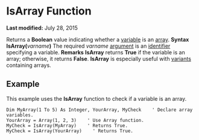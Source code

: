 
# IsArray Function

 **Last modified:** July 28, 2015


Returns a  **Boolean** value indicating whether a [variable](b8bdf64f-5920-1ae9-16d0-b26d09524a30.md) is an [array](b8bdf64f-5920-1ae9-16d0-b26d09524a30.md).
 **Syntax**
 **IsArray(**_varname_**)**
The required  _varname_ [argument](b8bdf64f-5920-1ae9-16d0-b26d09524a30.md) is an [identifier](b8bdf64f-5920-1ae9-16d0-b26d09524a30.md) specifying a variable.
 **Remarks**
 **IsArray** returns **True** if the variable is an array; otherwise, it returns **False**.  **IsArray** is especially useful with [variants](b8bdf64f-5920-1ae9-16d0-b26d09524a30.md) containing arrays.

## Example

This example uses the  **IsArray** function to check if a variable is an array.


```
Dim MyArray(1 To 5) As Integer, YourArray, MyCheck    ' Declare array variables.
YourArray = Array(1, 2, 3)    ' Use Array function.
MyCheck = IsArray(MyArray)    ' Returns True.
MyCheck = IsArray(YourArray)    ' Returns True.


```

